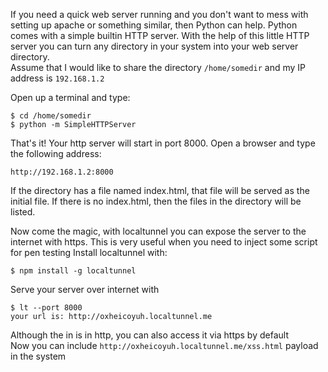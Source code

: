 If you need a quick web server running and you don't want to mess with setting up apache or something similar, then Python can help. Python comes with a simple builtin HTTP server. With the help of this little HTTP server you can turn any directory in your system into your web server directory.   
Assume that I would like to share the directory `/home/somedir` and my IP address is `192.168.1.2`

Open up a terminal and type:
```
$ cd /home/somedir
$ python -m SimpleHTTPServer
```
That's it! Your http server will start in port 8000.
Open a browser and type the following address:
```
http://192.168.1.2:8000
```
If the directory has a file named index.html, that file will be served as the initial file. If there is no index.html, then the files in the directory will be listed.

Now come the magic, with localtunnel you can expose the server to the internet with https. This is very useful when you need to inject some script for pen testing
Install localtunnel with:
```
$ npm install -g localtunnel
```

Serve your server over internet with
```
$ lt --port 8000
your url is: http://oxheicoyuh.localtunnel.me
```
Although the in is in http, you can also access it via https by default  
Now you can include `http://oxheicoyuh.localtunnel.me/xss.html` payload in the system
